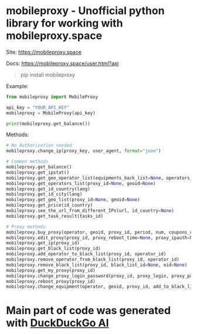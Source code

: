 # mobileproxy - Unofficial python library for working with mobileproxy.space

Site: https://mobileproxy.space

Docs: https://mobileproxy.space/user.html?api

> pip install mobileproxy

Example:
```python
from mobileproxy import MobileProxy

api_key = "YOUR_API_KEY"
mobileproxy = MobileProxy(api_key)

print(mobileproxy.get_balance())
```

Methods:
```python
# No Authorization needed
mobileproxy.change_ip(proxy_key, user_agent, format="json")

# Common methods
mobileproxy.get_balance()
mobileproxy.get_ipstat()
mobileproxy.get_geo_operator_list(equipments_back_list=None, operators_back_list=None, show_count_null=None)
mobileproxy.get_operators_list(proxy_id=None, geoid=None)
mobileproxy.get_id_country(lang)
mobileproxy.get_id_city(lang)
mobileproxy.get_geo_list(proxy_id=None, geoid=None)
mobileproxy.get_price(id_country)
mobileproxy.see_the_url_from_different_IPs(url, id_country=None)
mobileproxy.get_task_result(tasks_id)

# Proxy methods
mobileproxy.buy_proxy(operator, geoid, proxy_id, period, num, coupons_code=None, id_country=None, id_city=None, auto_renewal=None)
mobileproxy.edit_proxy(proxy_id, proxy_reboot_time=None, proxy_ipauth=None, proxy_comment=None)
mobileproxy.get_ip(proxy_id)
mobileproxy.get_black_list(proxy_id)
mobileproxy.add_operator_to_black_list(proxy_id, operator_id)
mobileproxy.remove_operator_from_black_list(proxy_id, operator_id)
mobileproxy.remove_black_list(proxy_id, black_list_id=None, eid=None)
mobileproxy.get_my_proxy(proxy_id)
mobileproxy.change_proxy_login_password(proxy_id, proxy_login, proxy_pass)
mobileproxy.reboot_proxy(proxy_id)
mobileproxy.change_equipment(operator, geoid, proxy_id, add_to_black_list, id_country, id_city, eid)
```

# Main part of code was generated with [DuckDuckGo AI](https://duckduckgo.com/?q=DuckDuckGo+AI+Chat&ia=chat&duckai=1)